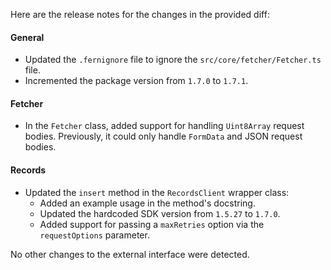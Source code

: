 Here are the release notes for the changes in the provided diff:

#### General

- Updated the `.fernignore` file to ignore the `src/core/fetcher/Fetcher.ts` file.
- Incremented the package version from `1.7.0` to `1.7.1`.

#### Fetcher

- In the `Fetcher` class, added support for handling `Uint8Array` request bodies. Previously, it could only handle `FormData` and JSON request bodies.

#### Records

- Updated the `insert` method in the `RecordsClient` wrapper class:
  - Added an example usage in the method's docstring.
  - Updated the hardcoded SDK version from `1.5.27` to `1.7.0`.
  - Added support for passing a `maxRetries` option via the `requestOptions` parameter.

No other changes to the external interface were detected.